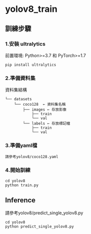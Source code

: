 # yolov8_train

## 訓練步驟
### 1.安裝 ultralytics
前置環境: Python>=3.7 和 PyTorch>=1.7
```
pip install ultralytics
```
### 2.準備資料集
資料集結構
```
└── datasets
    └── coco128  ← 資料集名稱
        ├── images ← 存放影像
            ├── train
            └── val
        └── labels ← 存放標記檔
            ├── train
            └── val
```
### 3.準備yaml檔
```
請參考yolov8/coco128.yaml
```
### 4.開始訓練
```
cd yolov8
python train.py
```
## Inference
請參考yolov8/predict_single_yolov8.py
```
cd yolov8
python predict_single_yolov8.py
```
